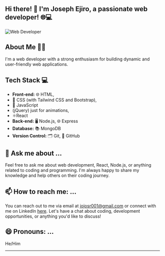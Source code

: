 ## Hi there! 👋 I'm Joseph Ejiro, a passionate web developer! 🌐💻

![Web Developer]([https://pbs.twimg.com/profile_banners/1741497450911694848/1704212015/1500x500](https://pbs.twimg.com/profile_banners/1274259964429729793/1704486655/1500x500))

## About Me 🧑‍💻

I'm a web developer with a strong enthusiasm for building dynamic and user-friendly web applications. 

## Tech Stack 💻

- **Front-end:** 🌐 HTML,
- 🎨 CSS (with Tailwind CSS and Bootstrap),
-  🚀 JavaScript
-  (jQuery) just for animations,
-  ⚛️React
- **Back-end:** 🖥️ Node.js, 🌐 Express
- **Database:** 📚 MongoDB
- **Version Control:** 🗂️ Git, 🐙 GitHub

## 💬 Ask me about ...

Feel free to ask me about web development, React, Node.js, or anything related to coding and programming. I'm always happy to share my knowledge and help others on their coding journey.

## 📫 How to reach me: ...

You can reach out to me via email at jojosr001@gmail.com or connect with me on LinkedIn [here](https://linkedin.com/comm/mynetwork/discovery-see-all?usecase=PEOPLE_FOLLOWS&followMember=joseph-ejiro-165097239). Let's have a chat about coding, development opportunities, or anything you'd like to discuss!

## 😄 Pronouns: ...

He/Him

---


